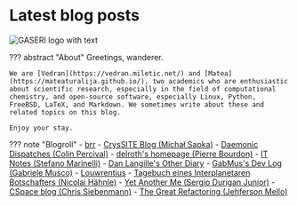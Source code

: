 # Latest blog posts

![GASERI logo with text](../../images/gaseri-logo-text.png)

??? abstract "About"
    Greetings, wanderer.

    We are [Vedran](https://vedran.miletic.net/) and [Matea](https://mateaturalija.github.io/), two academics who are enthusiastic about scientific research, especially in the field of computational chemistry, and open-source software, especially Linux, Python, FreeBSD, LaTeX, and Markdown. We sometimes write about these and related topics on this blog.

    Enjoy your stay.

??? note "Blogroll"
    - [brr](https://brr.fyi/)
    - [CrysSITE Blog (Michał Sapka)](https://crys.site/blog/)
    - [Daemonic Dispatches (Colin Percival)](https://www.daemonology.net/blog/)
    - [delroth's homepage (Pierre Bourdon)](https://delroth.net/)
    - [IT Notes (Stefano Marinelli)](https://it-notes.dragas.net/)
    - [Dan Langille's Other Diary](https://dan.langille.org/)
    - [GabMus's Dev Log (Gabriele Musco)](https://gabmus.org/)
    - [Louwrentius](https://louwrentius.com/)
    - [Tagebuch eines Interplanetaren Botschafters (Nicolai Hähnle)](https://nhaehnle.blogspot.com/)
    - [Yet Another Me (Sergio Durigan Junior)](https://blog.sergiodj.net/)
    - [CSpace blog (Chris Siebenmann)](https://utcc.utoronto.ca/~cks/space/blog/)
    - [The Great Refactoring (Jehferson Mello)](https://vilelasagna.ddns.net/)
